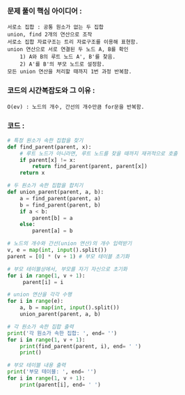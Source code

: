 ### 문제 풀이 핵심 아이디어 :
    서로소 집합 : 공통 원소가 없는 두 집합
    union, find 2개의 연산으로 조작
    서로소 집합 자료구조는 트리 자료구조를 이용해 표현함.
    union 연산으로 서로 연결된 두 노드 A, B를 확인
        1) A와 B의 루트 노드 A', B'를 찾음.
        2) A'를 B'의 부모 노드로 설정함.
    모든 union 연산을 처리할 때까지 1번 과정 반복함.

### 코드의 시간복잡도와 그 이유 :
    O(ev) : 노드의 개수, 간선의 개수만큼 for문을 반복함.


### 코드 :
```python
# 특정 원소가 속한 집합을 찾기
def find_parent(parent, x):
    # 루트 노드가 아니라면, 루트 노드를 찾을 때까지 재귀적으로 호출
    if parent[x] != x:
        return find_parent(parent, parent[x])
    return x

# 두 원소가 속한 집합을 합치기
def union_parent(parent, a, b):
    a = find_parent(parent, a)
    b = find_parent(parent, b)
    if a < b:
        parent[b] = a
    else:
        parent[a] = b

# 노드의 개수와 간선(union 연산)의 개수 입력받기
v, e = map(int, input().split())
parent = [0] * (v + 1) # 부모 테이블 초기화

# 부모 테이블상에서, 부모를 자기 자신으로 초기화
for i in range(1, v + 1):
     parent[i] = i

# union 연산을 각각 수행
for i in range(e):
    a, b = map(int, input().split())
    union_parent(parent, a, b)

# 각 원소가 속한 집합 출력
print('각 원소가 속한 집합: ', end= '')
for i in range(1, v + 1):
    print(find_parent(parent, i), end= ' ')
    print()

# 부모 테이블 내용 출력
print('부모 테이블: ', end= '')
for i in range(1, v + 1):
    print(parent[i], end= ' ')

```